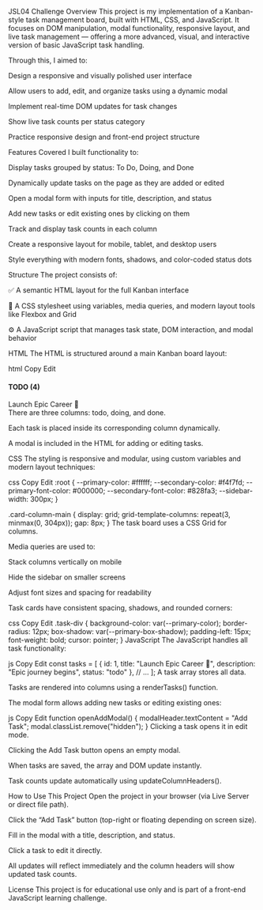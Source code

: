 JSL04 Challenge
Overview
This project is my implementation of a Kanban-style task management board, built with HTML, CSS, and JavaScript. It focuses on DOM manipulation, modal functionality, responsive layout, and live task management — offering a more advanced, visual, and interactive version of basic JavaScript task handling.

Through this, I aimed to:

Design a responsive and visually polished user interface

Allow users to add, edit, and organize tasks using a dynamic modal

Implement real-time DOM updates for task changes

Show live task counts per status category

Practice responsive design and front-end project structure

Features Covered
I built functionality to:

Display tasks grouped by status: To Do, Doing, and Done

Dynamically update tasks on the page as they are added or edited

Open a modal form with inputs for title, description, and status

Add new tasks or edit existing ones by clicking on them

Track and display task counts in each column

Create a responsive layout for mobile, tablet, and desktop users

Style everything with modern fonts, shadows, and color-coded status dots

Structure
The project consists of:

✅ A semantic HTML layout for the full Kanban interface

🎨 A CSS stylesheet using variables, media queries, and modern layout tools like Flexbox and Grid

⚙️ A JavaScript script that manages task state, DOM interaction, and modal behavior

HTML
The HTML is structured around a main Kanban board layout:

html
Copy
Edit

<div class="column-div" data-status="todo">
  <div class="column-head-div">
    <span class="dot" id="todo-dot"></span>
    <h4 class="columnHeader">TODO (4)</h4>
  </div>
  <div class="tasks-container">
    <div class="task-div">Launch Epic Career 🚀</div>
    <!-- ... -->
  </div>
</div>
There are three columns: todo, doing, and done.

Each task is placed inside its corresponding column dynamically.

A modal is included in the HTML for adding or editing tasks.

CSS
The styling is responsive and modular, using custom variables and modern layout techniques:

css
Copy
Edit
:root {
--primary-color: #ffffff;
--secondary-color: #f4f7fd;
--primary-font-color: #000000;
--secondary-font-color: #828fa3;
--sidebar-width: 300px;
}

.card-column-main {
display: grid;
grid-template-columns: repeat(3, minmax(0, 304px));
gap: 8px;
}
The task board uses a CSS Grid for columns.

Media queries are used to:

Stack columns vertically on mobile

Hide the sidebar on smaller screens

Adjust font sizes and spacing for readability

Task cards have consistent spacing, shadows, and rounded corners:

css
Copy
Edit
.task-div {
background-color: var(--primary-color);
border-radius: 12px;
box-shadow: var(--primary-box-shadow);
padding-left: 15px;
font-weight: bold;
cursor: pointer;
}
JavaScript
The JavaScript handles all task functionality:

js
Copy
Edit
const tasks = [
{ id: 1, title: "Launch Epic Career 🚀", description: "Epic journey begins", status: "todo" },
// ...
];
A task array stores all data.

Tasks are rendered into columns using a renderTasks() function.

The modal form allows adding new tasks or editing existing ones:

js
Copy
Edit
function openAddModal() {
modalHeader.textContent = "Add Task";
modal.classList.remove("hidden");
}
Clicking a task opens it in edit mode.

Clicking the Add Task button opens an empty modal.

When tasks are saved, the array and DOM update instantly.

Task counts update automatically using updateColumnHeaders().

How to Use This Project
Open the project in your browser (via Live Server or direct file path).

Click the “Add Task” button (top-right or floating depending on screen size).

Fill in the modal with a title, description, and status.

Click a task to edit it directly.

All updates will reflect immediately and the column headers will show updated task counts.

License
This project is for educational use only and is part of a front-end JavaScript learning challenge.
